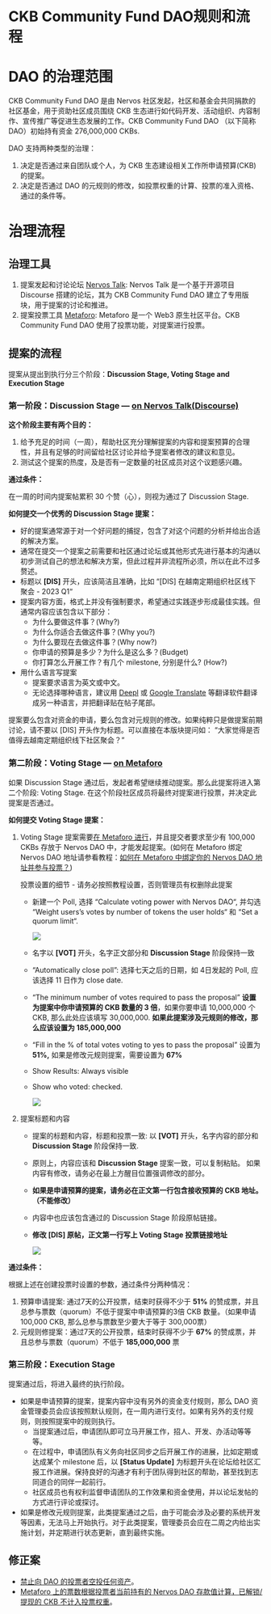 # CKB Community Fund DAO规则和流程

# **DAO 的治理范围**

CKB Community Fund DAO 是由 Nervos 社区发起，社区和基金会共同捐款的社区基金，用于资助社区成员围绕 CKB 生态进行如代码开发、活动组织、内容制作、宣传推广等促进生态发展的工作。CKB Community Fund DAO （以下简称 DAO）初始持有资金 276,000,000 CKBs.

DAO 支持两种类型的治理：

1. 决定是否通过来自团队或个人，为 CKB 生态建设相关工作所申请预算(CKB)的提案。
2. 决定是否通过 DAO 的元规则的修改，如投票权重的计算、投票的准入资格、通过的条件等。

# 治理流程

## 治理工具

1. 提案发起和讨论论坛 [Nervos Talk](https://talk.nervos.org/c/ckb-community-fund-dao/65): Nervos Talk 是一个基于开源项目 Discourse 搭建的论坛，其为 CKB Community Fund DAO 建立了专用版块，用于提案的讨论和推进。
2. 提案投票工具 [Metaforo](https://dao.ckb.community/): Metaforo 是一个 Web3 原生社区平台。CKB Community Fund DAO 使用了投票功能，对提案进行投票。

## 提案的流程

提案从提出到执行分三个阶段：**Discussion Stage, Voting Stage and Execution Stage**

### 第一阶段：Discussion Stage — [on Nervos Talk(Discourse)](https://talk.nervos.org/c/ckb-community-fund-dao/65)

**这个阶段主要有两个目的：**

1. 给予充足的时间（一周），帮助社区充分理解提案的内容和提案预算的合理性，并且有足够的时间留给社区讨论并给予提案者修改的建议和意见。
2. 测试这个提案的热度，及是否有一定数量的社区成员对这个议题感兴趣。

**通过条件：**

在一周的时间内提案帖累积 30 个赞（心），则视为通过了 Discussion Stage.

**如何提交一个优秀的 Discussion Stage 提案：**

- 好的提案通常源于对一个好问题的捕捉，包含了对这个问题的分析并给出合适的解决方案。
- 通常在提交一个提案之前需要和社区通过论坛或其他形式先进行基本的沟通以初步测试自己的想法和解决方案，但此过程并非流程所必须，所以在此不过多赘述。
- 标题以 **[DIS]** 开头，应该简洁且准确，比如 “[DIS] 在越南定期组织社区线下聚会 - 2023 Q1“
- 提案内容方面，格式上并没有强制要求，希望通过实践逐步形成最佳实践。但通常内容应该包含以下部分：
    - 为什么要做这件事？(Why?)
    - 为什么你适合去做这件事？(Why you?)
    - 为什么要现在去做这件事？(Why now?)
    - 你申请的预算是多少？为什么是这么多？(Budget)
    - 你打算怎么开展工作？有几个 milestone, 分别是什么? (How?)
- 用什么语言写提案
    - 提案要求语言为英文或中文。
    - 无论选择哪种语言，建议用 [Deepl](https://www.deepl.com/translator) 或 [Google Translate](https://translate.google.com/) 等翻译软件翻译成另一种语言，并把翻译贴在帖子尾部。

提案要么包含对资金的申请，要么包含对元规则的修改。如果纯粹只是做提案前期讨论，请不要以 [DIS] 开头作为标题。可以直接在本版块提问如： “大家觉得是否值得去越南定期组织线下社区聚会？”

### 第二阶段：Voting Stage — [on Metaforo](https://dao.ckb.community/)

如果 Discussion Stage 通过后，发起者希望继续推动提案。那么此提案将进入第二个阶段: Voting Stage.  在这个阶段社区成员将最终对提案进行投票，并决定此提案是否通过。

**如何提交 Voting Stage 提案：**

1. Voting Stage 提案需要[在 Metaforo 进行](https://dao.ckb.community/)，并且提交者要求至少有 100,000 CKBs 存放于 Nervos DAO 中，才能发起提案。(如何在 Metaforo 绑定 Nervos DAO 地址请参看教程：[如何在 Metaforo 中绑定你的 Nervos DAO 地址并参与投票？](https://dao.ckb.community/thread/metaforo-nervos-dao-41912))

    投票设置的细节 - 请务必按照教程设置，否则管理员有权删除此提案

    - 新建一个 Poll, 选择 “Calculate voting power with Nervos DAO“, 并勾选 “Weight users’s votes by number of tokens the user holds“ 和 “Set a quorum limit“.


        ![](https://github.com/CKB-Community-Fund-DAO/rules/blob/main/assets/poll-setup-1.png?raw=true)

    - 名字以 **[VOT]** 开头，名字正文部分和 **Discussion Stage** 阶段保持一致
    - “Automatically close poll”: 选择七天之后的日期，如 4日发起的 Poll, 应该选择 11 日作为 close date.
    - “The minimum number of votes required to pass the proposal” **设置为提案中你申请预算的 CKB 数量的 3 倍**，如果你要申请 10,000,000 个 CKB, 那么此处应该填写 30,000,000. **如果此提案涉及元规则的修改，那么应该设置为 185,000,000**
    - “Fill in the % of total votes voting to yes to pass the proposal” 设置为 **51%,** 如果是修改元规则提案，需要设置为 **67%**
    - Show Results: Always visible
    - Show who voted: checked.

        ![](https://github.com/CKB-Community-Fund-DAO/rules/blob/main/assets/poll-setup-2.png?raw=true)


2. 提案标题和内容
    - 提案的标题和内容，标题和投票一致: 以 **[VOT]** 开头，名字内容的部分和 **Discussion Stage** 阶段保持一致.
    - 原则上，内容应该和 **Discussion Stage** 提案一致，可以复制粘贴。 如果内容有修改，请务必在最上方醒目位置强调修改的部分。
    - **如果是申请预算的提案，请务必在正文第一行包含接收预算的 CKB 地址。（不能修改）**
    - 内容中也应该包含通过的 Discussion Stage 阶段原帖链接。
    - **修改 [DIS] 原帖，正文第一行写上 Voting Stage 投票链接地址**

        ![](https://github.com/CKB-Community-Fund-DAO/rules/blob/main/assets/poll-setup-3.png?raw=true)

**通过条件：**

根据上述在创建投票时设置的参数，通过条件分两种情况：

1. 预算申请提案: 通过7天的公开投票，结束时获得不少于 **51%** 的赞成票，并且总参与票数（quorum）不低于提案中申请预算的3倍 CKB 数量。（如果申请 100,000 CKB, 那么总参与票数至少要大于等于 300,000票）
2. 元规则修提案：通过7天的公开投票，结束时获得不少于 **67%** 的赞成票，并且总参与票数（quorum）不低于 **185,000,000** 票

### 第三阶段：Execution Stage

提案通过后，将进入最终的执行阶段。

- 如果是申请预算的提案，提案内容中没有另外的资金支付规则，那么 DAO 资金管理委员会应该按照默认规则，在一周内进行支付。如果有另外的支付规则，则按照提案中的规则执行。
    - 当提案通过后，申请团队即可立马开展工作，招人、开发、办活动等等等。
    - 在过程中，申请团队有义务向社区同步之后开展工作的进展，比如定期或达成某个 milestone 后，以 **[Status Update]** 为标题开头在论坛给社区汇报工作进展。保持良好的沟通才有利于团队得到社区的帮助，甚至找到志同道合的同伴一起前行。
    - 社区成员也有权利监督申请团队的工作效果和资金使用，并以论坛发帖的方式进行评论或探讨。
- 如果是修改元规则提案，此类提案通过之后，由于可能会涉及必要的系统开发等因素，无法马上开始执行。对于此类提案，管理委员会应在二周之内给出实施计划，并定期进行状态更新，直到最终实施。

## 修正案

- [禁止向 DAO 的投票者空投任何资产](https://dao.ckb.community/thread/vot-ban-incentivized-voting-in-dao-43212)。
- [Metaforo 上的票数根据投票者当前持有的 Nervos DAO 存款值计算，已解锁/提现的 CKB 不计入投票权重](https://dao.ckb.community/thread/vot-changing-how-votes-are-calculated-43287)。
